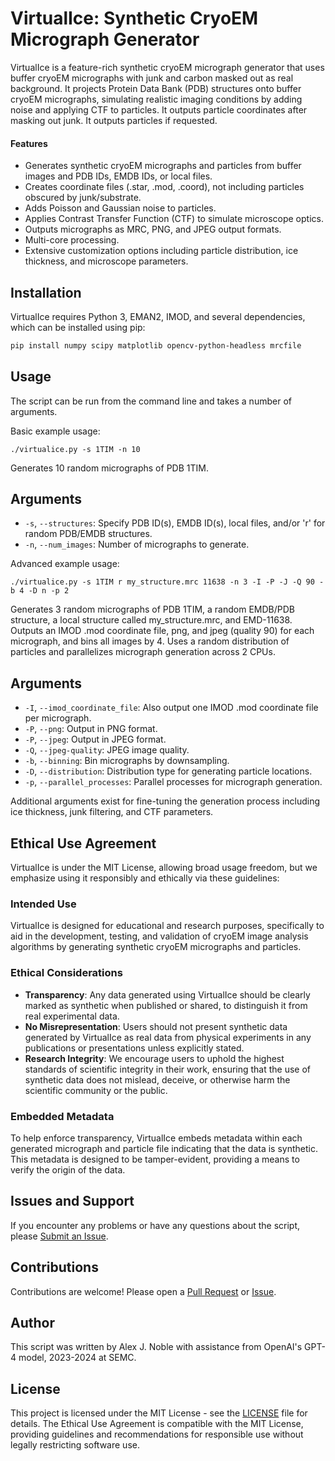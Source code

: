# VirtualIce: Synthetic CryoEM Micrograph Generator

VirtualIce is a feature-rich synthetic cryoEM micrograph generator that uses buffer cryoEM micrographs with junk and carbon masked out as real background. It projects Protein Data Bank (PDB) structures onto buffer cryoEM micrographs, simulating realistic imaging conditions by adding noise and applying CTF to particles. It outputs particle coordinates after masking out junk. It outputs particles if requested.

#### Features

- Generates synthetic cryoEM micrographs and particles from buffer images and PDB IDs, EMDB IDs, or local files.
- Creates coordinate files (.star, .mod, .coord), not including particles obscured by junk/substrate.
- Adds Poisson and Gaussian noise to particles.
- Applies Contrast Transfer Function (CTF) to simulate microscope optics.
- Outputs micrographs as MRC, PNG, and JPEG output formats.
- Multi-core processing.
- Extensive customization options including particle distribution, ice thickness, and microscope parameters.

## Installation

VirtualIce requires Python 3, EMAN2, IMOD, and several dependencies, which can be installed using pip:

```bash
pip install numpy scipy matplotlib opencv-python-headless mrcfile
```

## Usage

The script can be run from the command line and takes a number of arguments.

Basic example usage:

```
./virtualice.py -s 1TIM -n 10
```

Generates 10 random micrographs of PDB 1TIM.

## Arguments

- `-s`, `--structures`: Specify PDB ID(s), EMDB ID(s), local files, and/or 'r' for random PDB/EMDB structures.
- `-n`, `--num_images`: Number of micrographs to generate.

Advanced example usage:

```
./virtualice.py -s 1TIM r my_structure.mrc 11638 -n 3 -I -P -J -Q 90 -b 4 -D n -p 2
```

Generates 3 random micrographs of PDB 1TIM, a random EMDB/PDB structure, a local structure called my_structure.mrc, and EMD-11638. Outputs an IMOD .mod coordinate file, png, and jpeg (quality 90) for each micrograph, and bins all images by 4. Uses a random distribution of particles and parallelizes micrograph generation across 2 CPUs.

## Arguments

- `-I`, `--imod_coordinate_file`: Also output one IMOD .mod coordinate file per micrograph.
- `-P`, `--png`: Output in PNG format.
- `-P`, `--jpeg`: Output in JPEG format.
- `-Q`, `--jpeg-quality`: JPEG image quality.
- `-b`, `--binning`: Bin micrographs by downsampling.
- `-D`, `--distribution`: Distribution type for generating particle locations.
- `-p`, `--parallel_processes`: Parallel processes for micrograph generation.

Additional arguments exist for fine-tuning the generation process including ice thickness, junk filtering, and CTF parameters.

## Ethical Use Agreement

VirtualIce is under the MIT License, allowing broad usage freedom, but we emphasize using it responsibly and ethically via these guidelines:

### Intended Use

VirtualIce is designed for educational and research purposes, specifically to aid in the development, testing, and validation of cryoEM image analysis algorithms by generating synthetic cryoEM micrographs and particles.

### Ethical Considerations

- **Transparency**: Any data generated using VirtualIce should be clearly marked as synthetic when published or shared, to distinguish it from real experimental data.
- **No Misrepresentation**: Users should not present synthetic data generated by VirtualIce as real data from physical experiments in any publications or presentations unless explicitly stated.
- **Research Integrity**: We encourage users to uphold the highest standards of scientific integrity in their work, ensuring that the use of synthetic data does not mislead, deceive, or otherwise harm the scientific community or the public.

### Embedded Metadata

To help enforce transparency, VirtualIce embeds metadata within each generated micrograph and particle file indicating that the data is synthetic. This metadata is designed to be tamper-evident, providing a means to verify the origin of the data.

## Issues and Support

If you encounter any problems or have any questions about the script, please [Submit an Issue](https://github.com/alexjnoble/VirtualIce/issues).

## Contributions

Contributions are welcome! Please open a [Pull Request](https://github.com/alexjnoble/VirtualIce/pulls) or [Issue](https://github.com/alexjnoble/VirtualIce/issues).

## Author

This script was written by Alex J. Noble with assistance from OpenAI's GPT-4 model, 2023-2024 at SEMC.

## License

This project is licensed under the MIT License - see the [LICENSE](LICENSE) file for details.
The Ethical Use Agreement is compatible with the MIT License, providing guidelines and recommendations for responsible use without legally restricting software use.
